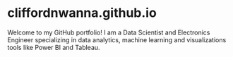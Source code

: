 # cliffordnwanna.github.io
Welcome to my GitHub portfolio! I am a Data Scientist and Electronics Engineer specializing in data analytics, machine learning and visualizations tools like Power BI and Tableau. 
